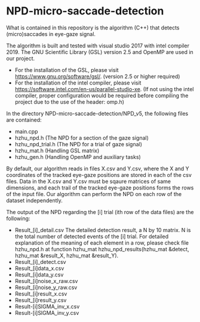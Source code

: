 # NPD-micro-saccade-detection

What is contained in this repository is the algorithm (C++) that detects (micro)saccades in eye-gaze signal.

  The algorithm is built and tested with visual studio 2017 with intel compiler 2019. The GNU Scientific Library (GSL) version 2.5 and OpenMP are used in our project.

  - For the installation of the GSL, please visit https://www.gnu.org/software/gsl/. (version 2.5 or higher required)
  - For the installation of the intel compiler, please visit https://software.intel.com/en-us/parallel-studio-xe. (If not using the intel compiler, proper configuration would be required before compiling the project due to the use of the header: omp.h)

  In the directory NPD-micro-saccade-detection/NPD_v5, the following files are contained:

  - main.cpp
  - hzhu_npd.h (The NPD for a section of the gaze signal)
  - hzhu_npd_trial.h (The NPD for a trial of gaze signal)
  - hzhu_mat.h (Handling GSL matrix)
  - hzhu_gen.h (Handling OpenMP and auxiliary tasks)

  By default, our algorithm reads in files X.csv and Y.csv, where the X and Y coordinates of the tracked eye-gaze positions are stored in each of the csv files. Data in the X.csv and Y.csv must be sqaure matrices of same dimensions, and each trail of the tracked eye-gaze positions forms the rows of the input file. Our algorithm can perform the NPD on each row of the dataset independently.
  
  The output of the NPD regarding the [i] trial (ith row of the data files) are the following:
  
  - Result_[i]_detail.csv
    The detailed detection result, a N by 10 matrix. N is the total number of detected events of the [i] trial. For detailed explanation of the meaning of each element in a row, please check file hzhu_npd.h at function hzhu_mat hzhu_npd_results(hzhu_mat &detect, hzhu_mat &result_X, hzhu_mat &result_Y).
  - Result_[i]_detect.csv
  - Result_[i]data_x.csv
  - Result_[i]data_y.csv
  - Result_[i]noise_x_raw.csv
  - Result_[i]noise_y_raw.csv
  - Result_[i]result_x.csv
  - Result_[i]result_y.csv
  - Result-[i]SIGMA_inv_x.csv
  - Result-[i]SIGMA_inv_y.csv
